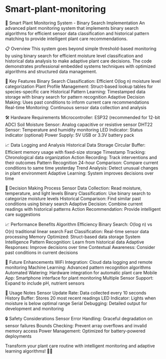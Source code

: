 # Smart-plant-monitoring

🌱 Smart Plant Monitoring System - Binary Search Implementation
An advanced plant monitoring system that implements binary search algorithms for efficient sensor data classification and historical pattern matching to provide intelligent plant care recommendations.

📋 Overview
This system goes beyond simple threshold-based monitoring by using binary search for efficient moisture level classification and historical data analysis to make adaptive plant care decisions. The code demonstrates professional embedded systems techniques with optimized algorithms and structured data management.

🚀 Key Features
Binary Search Classification: Efficient O(log n) moisture level categorization
Plant Profile Management: Struct-based lookup tables for species-specific care
Historical Pattern Learning: Timestamped data storage with binary search for pattern recognition
Adaptive Decision Making: Uses past conditions to inform current care recommendations
Real-time Monitoring: Continuous sensor data collection and analysis

🛠️ Hardware Requirements
Microcontroller: ESP32 (recommended for 12-bit ADC)
Soil Moisture Sensor: Analog capacitive or resistive sensor
DHT22 Sensor: Temperature and humidity monitoring
LED Indicator: Status indicator (optional)
Power Supply: 5V USB or 3.3V battery pack

📈 Data Logging and Analysis
Historical Data Storage
Circular Buffer: Efficient memory usage with fixed-size storage
Timestamp Tracking: Chronological data organization
Action Recording: Track interventions and their outcomes
Pattern Recognition
24-hour Comparison: Compare current conditions to same time yesterday
Trend Analysis: Detect unusual changes in plant environment
Adaptive Learning: System improves decisions over time


🎯 Decision Making Process
Sensor Data Collection: Read moisture, temperature, and light levels
Binary Classification: Use binary search to categorize moisture levels
Historical Comparison: Find similar past conditions using binary search
Adaptive Decision: Combine current readings with historical patterns
Action Recommendation: Provide intelligent care suggestions

📈 Performance Benefits
Algorithm Efficiency
Binary Search: O(log n) vs O(n) traditional linear search
Fast Classification: Real-time sensor data processing
Memory Optimized: Struct-based data storage
System Intelligence
Pattern Recognition: Learn from historical data
Adaptive Responses: Improve decisions over time
Contextual Awareness: Consider past conditions in current decisions

🤖 Future Enhancements
WiFi Integration: Cloud data logging and remote monitoring
Machine Learning: Advanced pattern recognition algorithms
Automated Watering: Hardware integration for automatic plant care
Mobile App: Smartphone interface for plant monitoring
Multiple Sensor Support: Expand to include pH, nutrient sensors

📝 Usage Notes
Sensor Update Rate: Data collected every 10 seconds
History Buffer: Stores 20 most recent readings
LED Indicator: Lights when moisture is below optimal range
Serial Debugging: Detailed output for development and monitoring

🔒 Safety Considerations
Sensor Error Handling: Graceful degradation on sensor failures
Bounds Checking: Prevent array overflows and invalid memory access
Power Management: Optimized for battery-powered deployments


Transform your plant care routine with intelligent monitoring and adaptive learning algorithms! 🌿🤖
